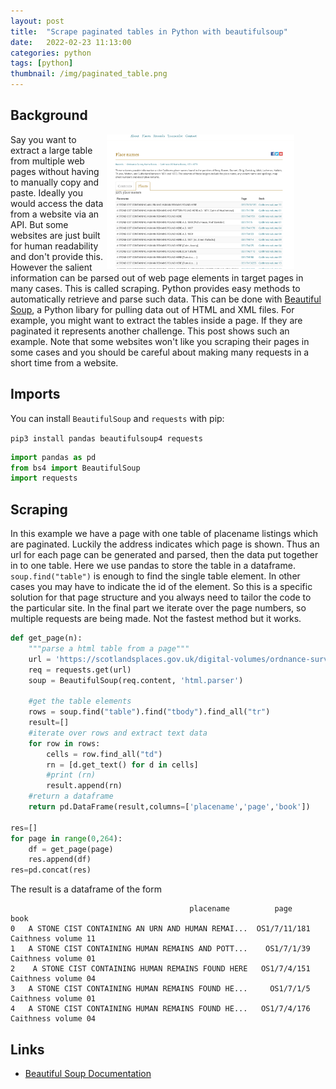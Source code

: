 ```yaml
---
layout: post
title:  "Scrape paginated tables in Python with beautifulsoup"
date:   2022-02-23 11:13:00
categories: python
tags: [python]
thumbnail: /img/paginated_table.png
---
```


## Background

<div style="width: 350px; float:right;">
 <a href="/img/paginated_table.png"> <img src="/img/paginated_table.png" width="300px"></a>
</div>

Say you want to extract a large table from multiple web pages without having to manually copy and paste. Ideally you would access the data from a website via an API. But some websites are just built for human readability and don't provide this. However the salient information can be parsed out of web page elements in target pages in many cases. This is called scraping. Python provides easy methods to automatically retrieve and parse such data. This can be done with [Beautiful Soup](https://www.crummy.com/software/BeautifulSoup/bs4/doc/), a Python libary for pulling data out of HTML and XML files. For example, you might want to extract the tables inside a page. If they are paginated it represents another challenge. This post shows such an example. Note that some websites won't like you scraping their pages in some cases and you should be careful about making many requests in a short time from a website.

## Imports

You can install `BeautifulSoup` and `requests` with pip:

```pip3 install pandas beautifulsoup4 requests```

```python
import pandas as pd
from bs4 import BeautifulSoup
import requests
```

## Scraping

In this example we have a page with one table of placename listings which are paginated. Luckily the address indicates which page is shown. Thus an url for each page can be generated and parsed, then the data put together in to one table. Here we use pandas to store the table in a dataframe. `soup.find("table")` is enough to find the single table element. In other cases you may have to indicate the id of the element. So this is a specific solution for that page structure and you always need to tailor the code to the particular site. In the final part we iterate over the page numbers, so multiple requests are being made. Not the fastest method but it works.

```python
def get_page(n):
    """parse a html table from a page"""
    url = 'https://scotlandsplaces.gov.uk/digital-volumes/ordnance-survey-name-books/caithness-os-name-books-1871-1873?page=%s&display=placenames' %n
    req = requests.get(url)
    soup = BeautifulSoup(req.content, 'html.parser')

    #get the table elements
    rows = soup.find("table").find("tbody").find_all("tr")
    result=[]
    #iterate over rows and extract text data
    for row in rows:
        cells = row.find_all("td")
        rn = [d.get_text() for d in cells]
        #print (rn)
        result.append(rn)
    #return a dataframe
    return pd.DataFrame(result,columns=['placename','page','book'])

res=[]
for page in range(0,264):
    df = get_page(page)
    res.append(df)
res=pd.concat(res)
```

The result is a dataframe of the form

```
                                        placename          page                 book
0   A STONE CIST CONTAINING AN URN AND HUMAN REMAI...  OS1/7/11/181  Caithness volume 11
1   A STONE CIST CONTAINING HUMAN REMAINS AND POTT...    OS1/7/1/39  Caithness volume 01
2    A STONE CIST CONTAINING HUMAN REMAINS FOUND HERE   OS1/7/4/151  Caithness volume 04
3   A STONE CIST CONTAINING HUMAN REMAINS FOUND HE...     OS1/7/1/5  Caithness volume 01
4   A STONE CIST CONTAINING HUMAN REMAINS FOUND HE...   OS1/7/4/176  Caithness volume 04
```


## Links

* [Beautiful Soup Documentation](https://www.crummy.com/software/BeautifulSoup/bs4/doc/)
